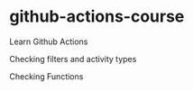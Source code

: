 # github-actions-course
Learn Github Actions

Checking filters and activity types

Checking Functions